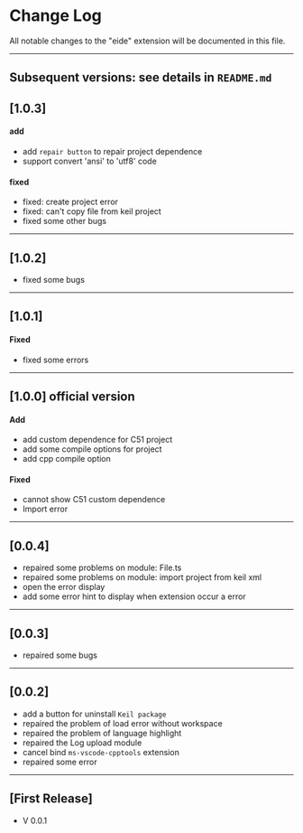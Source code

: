 # Change Log

All notable changes to the "eide" extension will be documented in this file.

****

## Subsequent versions: see details in `README.md`

## [1.0.3]

#### add
- add `repair button` to repair project dependence
- support convert 'ansi' to 'utf8' code

#### fixed
- fixed: create project error
- fixed: can't copy file from keil project
- fixed some other bugs 

****

## [1.0.2]

- fixed some bugs

****

## [1.0.1]

#### Fixed

- fixed some errors

****

## [1.0.0] official version

#### Add

- add custom dependence for C51 project
- add some compile options for project
- add cpp compile option

#### Fixed

- cannot show C51 custom dependence
- Import error

****

## [0.0.4]

- repaired some problems on module: File.ts
- repaired some problems on module: import project from keil xml 
- open the error display
- add some error hint to display when extension occur a error

****

## [0.0.3]

- repaired some bugs

****

## [0.0.2]

- add a button for uninstall `Keil package`
- repaired the problem of load error without workspace
- repaired the problem of language highlight
- repaired the Log upload module
- cancel bind `ms-vscode-cpptools` extension
- repaired some error

****

## [First Release]

- V 0.0.1